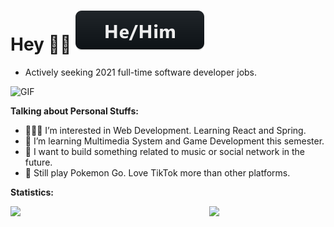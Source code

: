 #  Hey 👋🏽 <img src="https://raw.githubusercontent.com/8bithemant/8bithemant/master/svg/pronouns/hehim.svg" >


- Actively seeking 2021 full-time software developer jobs.

<img alt="GIF" height="250px" src="https://media.giphy.com/media/836HiJc7pgzy8iNXCn/giphy.gif" />
  
**Talking about Personal Stuffs:**

- 👨🏽‍💻  I’m interested in Web Development. Learning React and Spring.
- 🌱 I’m learning Multimedia System and Game Development this semester. 
- 🤔 I want to build something related to music or social network in the future.
- 🙈 Still play Pokemon Go. Love TikTok more than other platforms.

**Statistics:**  

<img align='left' width="63%" src="https://github-readme-stats.vercel.app/api?username=roaminggypsy&show_icons=true&hide_border=true&count_private=true&theme=radical&include_all_commits=true">

<img align='left' width="30%" src="https://github-readme-stats.vercel.app/api/top-langs/?username=roaminggypsy&theme=radical&langs_count=4">

<!--
⭐️ From [Linjun Ouyang](https://github.com/roaminggypsy)

<a href="https://github.com/roaminggypsy/Moments">
  <img align="left" src="https://github-readme-stats.vercel.app/api/pin/?username=roaminggypsy&repo=Moments" />
</a>
-->


